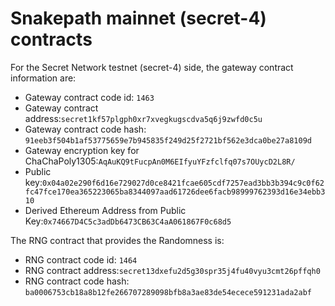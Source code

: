 # Snakepath mainnet (secret-4) contracts

For the Secret Network testnet (secret-4) side, the gateway contract information are:

* Gateway contract code id: `1463`
* Gateway contract address:`secret1kf57plgph0xr7xvegkugscdva5q6j9zwfd0c5u`
* Gateway contract code hash: `91eeb3f504b1af53775659e7b945835f249d25f2721bf562e3dca0be27a8109d`
* Gateway encryption key for ChaChaPoly1305:`AqAuKQ9tFucpAn0M6EIfyuYFzfclfq07s7OUycD2L8R/`
* Public key:`0x04a02e290f6d16e729027d0ce8421fcae605cdf7257ead3bb3b394c9c0f62fc47fce170ea365223065ba8344097aad61726dee6facb98999762393d16e34ebb310`
* Derived Ethereum Address from Public Key:`0x74667D4C5c3adDb6473CB63C4aA061867F0c68d5`

The RNG contract that provides the Randomness is:

* RNG contract code id: `1464`
* RNG contract address:`secret13dxefu2d5g30spr35j4fu40vyu3cmt26pffqh0`
* RNG contract code hash: `ba0006753cb18a8b12fe266707289098bfb8a3ae83de54ecece591231ada2abf`
